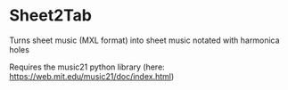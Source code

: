 # Sheet2Tab
Turns sheet music (MXL format) into sheet music notated with harmonica holes

Requires the music21 python library (here: https://web.mit.edu/music21/doc/index.html)
